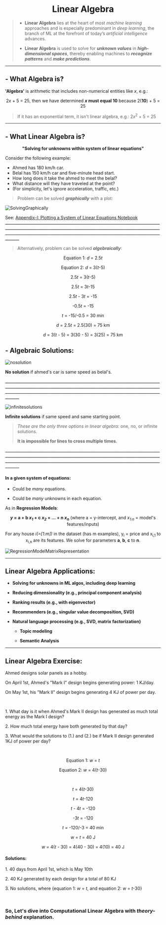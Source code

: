 <h1 align="center", font-weight: "bold">Linear Algebra</h1>

> - **Linear Algebra** lies at the heart of most *machine learning* approaches and is especially predominant in *deep learning*, the branch of ML at the forefront of today’s *artificial intelligence* advances. 
> * **Linear Algebra** is used to solve for ***unknown values*** in ***high-dimensional spaces***, thereby enabling machines to ***recognize patterns*** and ***make predictions***. 


---------------------------------------------------------------------------------

<h2 align="left", font-weight: "bold">- What Algebra is?</h2>

**'Algebra'** is arithmetic that includes non-numerical entities like *x*, e.g.: 
<p align="center">2<em>x</em> + 5 = 25, then we have determined <strong><em>x</em> must equal 10</strong> because 2(<strong>10</strong>) + 5 = 25</p>

> If it has an exponential term, it isn't linear algebra, e.g.: 2*x*<sup>2</sup> + 5 = 25

---------------------------------------------------------------------------------

<h2 align="left", font-weight: "bold">- What Linear Algebra is?</h2>
<p align="center"><strong>"Solving for unknowns within system of linear equations"</strong></p>

Consider the following example:
+ Ahmed has 180 km/h car.
+ Belal has 150 km/h car and five-minute head start.
+ How long does it take the ahmed to meet the belal?
+ What distance will they have traveled at the point?
+ (For simplicity, let's ignore acceleration, traffic, etc.)

> <p>Problem can be solved <strong><em>graphically</em></strong> with a plot:</p>
![SolvingGraphically](https://user-images.githubusercontent.com/90105797/221732059-47563ce8-86df-406f-b7bf-902f26d95c3f.png)

See: [Appendix-I: Plotting a System of Linear Equations Notebook](https://github.com/omarmamdouhismaiel/Data-Science-Theory/blob/d0895fa3f1e0e4435b6d9649b1f3da6e601c0b6d/Linear-Algebra/Appendix-I_Plotting-a-System-of-Linear-Equations.ipynb)
ـــــــــــــــــــــــــــــــــــــــــــــــــــــــــــــــــــــــــــــــــــــــــــــــــــــــــــــــــــــــــــــــــــــــــــــــــــــــــــــــــــــــــــــــــــــــــــــــــــــــــــــــــــــــــــــــــــــــــــــــــــــــــــــــــــــــــــــــــــــــــــــــــــــــــــــــــــــــــــــــــــــــــــــــــــــــــــــــــــــــــــــــــــــــــ

> <p>Alternatively, problem can be solved <strong><em>algebraically</em></strong>:
<p align="center">Equation 1: <em>d</em> = 2.5<em>t</em></p>
<p align="center">Equation 2: <em>d</em> = 3(<em>t</em>-5)</p>

<p align="center">2.5<em>t</em> = 3(<em>t</em>-5)</p>
<p align="center">2.5<em>t</em> = 3<em>t</em>-15</p>
<p align="center">2.5<em>t</em> - 3<em>t</em> = -15</p>
<p align="center">-0.5<em>t</em> = -15</p>
<p align="center"><em>t</em> = -15/-0.5 = 30 min</p>
<p align="center"><em>d</em> = 2.5<em>t</em> = 2.5(30) = 75 km</p>
<p align="center"><em>d</em> = 3(<em>t</em> - 5) = 3(30 - 5) = 3(25) = 75 km</p>

<h2 align="left", font-weight: "bold">- Algebraic Solutions:</h2>

![nosolution](https://user-images.githubusercontent.com/90105797/221915601-2da24ccf-c35d-4898-84cf-680f0a934fbe.png)
<p><strong>No solution</strong> if ahmed's car is same speed as belal's.</p>

ـــــــــــــــــــــــــــــــــــــــــــــــــــــــــــــــــــــــــــــــــــــــــــــــــــــــــــــــــــــــــــــــــــــــــــــــــــــــــــــــــــــــــــــــــــــــــــــــــــــــــــــــــــــــــــــــــــــــــــــــــــــــــــــــــــــــــــــــــــــــــــــــــــــــــــــــــــــــــــــــــــــــــــــــــــــــــــــــــــــــــــــــــــــــــ

![infinitesolutions](https://user-images.githubusercontent.com/90105797/221915549-b0ef13db-b5ee-44e3-83c2-61b3acf7dc25.png)
<p><strong>Infinite solutions</strong> if same speed and same starting point.</p>


> <p><em>These are the only three options in linear algebra</em>: one, no, or infinite solutions.</p>
> <p><strong>It is impossible for lines to cross multiple times.</strong></p>

ـــــــــــــــــــــــــــــــــــــــــــــــــــــــــــــــــــــــــــــــــــــــــــــــــــــــــــــــــــــــــــــــــــــــــــــــــــــــــــــــــــــــــــــــــــــــــــــــــــــــــــــــــــــــــــــــــــــــــــــــــــــــــــــــــــــــــــــــــــــــــــــــــــــــــــــــــــــــــــــــــــــــــــــــــــــــــــــــــــــــــــــــــــــــــ

<h4 align="left">In a given system of equations:</h4>

- <p>Could be <em>many</em> equations.</p>
- <p>Could be <em>many</em> unknowns in each equation.</p>


<p align="left", font-weight: "bold">As in <strong>Regression Models</strong>:</p>
<p align="center", font-weight: "bold"><strong><em>y</em> = a + b <em>x<sub>1</sub></em> + c <em>x<sub>2</sub></em> + ... + n <em>x<sub>n</sub></em></strong> (where a = y-intercept, and <em>x<sub>1:n</sub></em> = model's features/inputs)</p>
<p align="center", font-weight: "bold">For any house <em>i(=[1:m])</em> in the dataset (has m examples), y<sub>i</sub> = price and x<sub>i,1</sub> to x<sub>i,n</sub> are its features. We solve for parameters <strong>a</strong>, <strong>b</strong>, <strong>c</strong> to <strong>n</strong>.</p>

![RegressionModelMatrixRepresentation](https://user-images.githubusercontent.com/90105797/222003367-06acbe1d-7ffe-4201-a160-26a2f36cfbc2.png)

---------------------------------------------------------------------------------

<h2 align="left", font-weight: "bold">Linear Algebra Applications:</h2>

- <p><strong>Solving for unknowns in ML algos, including deep learning</strong></p>
- <p><strong>Reducing dimensionality (e.g., principal component analysis)</strong></p>
- <p><strong>Ranking results (e.g., with eigenvector)</strong></p>
- <p><strong>Recommenders (e.g., singular value decomposition, SVD)</strong></p>
- <p><strong>Natural language processing (e.g., SVD, matrix factorization)</strong></p>

  - <p><strong>Topic modeling</strong></p>
  - <p><strong>Semantic Analysis</strong></p>

---------------------------------------------------------------------------------

<h2 align="left", font-weight: "bold">Linear Algebra Exercise:</h2>

<p align="left", font-weight: "bold">Ahmed designs solar panels as a hobby.</p>
<p align="left", font-weight: "bold">On April 1st, Ahmed's "Mark I" design begins generating power: 1 KJ/day.</p>
<p align="left", font-weight: "bold">On May 1st, his "Mark II" design begins generating 4 KJ of power per day.</p><br />
<p align="left", font-weight: "bold">1. What day is it when Ahmed's Mark II design has generated as much total energy as the Mark I design?</p>
<p align="left", font-weight: "bold">2. How much total energy have both generated by that day?</p>
<p align="left", font-weight: "bold">3. What would the solutions to (1.) and (2.) be if Mark II design generated 1KJ of power per day?<br /></p>
<br />
<p align="center">Equation 1: <em>w</em> = <em>t</em></p>
<p align="center">Equation 2: <em>w</em> = 4(<em>t</em>-30)</p><br />
<p align="center"><em>t</em> = 4(<em>t</em>-30)</p>
<p align="center"><em>t</em> = 4<em>t</em>-120</p>
<p align="center"><em>t</em> - 4<em>t</em> = -120</p>
<p align="center">-3<em>t</em> = -120</p>
<p align="center"><em>t</em> = -120/-3 = 40 min</p>
<p align="center"><em>w</em> = <em>t</em> = 40 J</p>
<p align="center"><em>w</em> = 4(<em>t</em> - 30) = 4(40 - 30) = 4(10) = 40 J</p>
<h4 align="left", font-weight: "bold">Solutions:</h4>
<p align="left", font-weight: "bold">1. 40 days from April 1st, which is May 10th</p>
<p align="left", font-weight: "bold">2. 40 KJ generated by each design for a total of 80 KJ</p>
<p align="left", font-weight: "bold">3. No solutions, where {equation 1: <em>w</em> = <em>t</em>, and equation 2: <em>w</em> = <em>t</em>-30}<br /></p>
<br />

<h3> So, Let's dive into <strong>Computational Linear Algebra</strong> with <strong><em>theory-behind</em><strong> explanation.</h3>
